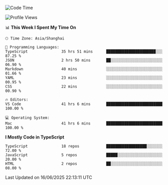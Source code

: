 <!--START_SECTION:waka-->
![Code Time](http://img.shields.io/badge/Code%20Time-7%2C831%20hrs%2039%20mins-blue)

![Profile Views](http://img.shields.io/badge/Profile%20Views-1-blue)

📊 **This Week I Spent My Time On** 

```text
🕑︎ Time Zone: Asia/Shanghai

💬 Programming Languages: 
TypeScript               35 hrs 51 mins      ██████████████████████░░░   87.25 % 
JSON                     2 hrs 50 mins       ██░░░░░░░░░░░░░░░░░░░░░░░   06.90 % 
Markdown                 40 mins             ░░░░░░░░░░░░░░░░░░░░░░░░░   01.66 % 
YAML                     23 mins             ░░░░░░░░░░░░░░░░░░░░░░░░░   00.95 % 
CSS                      22 mins             ░░░░░░░░░░░░░░░░░░░░░░░░░   00.90 % 

🔥 Editors: 
VS Code                  41 hrs 6 mins       █████████████████████████   100.00 % 

💻 Operating System: 
Mac                      41 hrs 6 mins       █████████████████████████   100.00 % 
```

**I Mostly Code in TypeScript** 

```text
TypeScript               18 repos            ██████████████████░░░░░░░   72.00 % 
JavaScript               5 repos             █████░░░░░░░░░░░░░░░░░░░░   20.00 % 
HTML                     2 repos             ██░░░░░░░░░░░░░░░░░░░░░░░   08.00 % 
```




 Last Updated on 16/06/2025 22:13:11 UTC
<!--END_SECTION:waka-->
